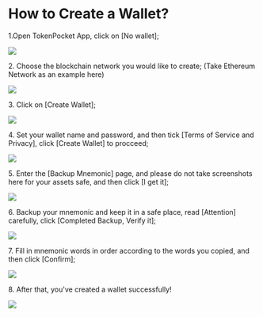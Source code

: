 # How to Create a Wallet?

1.Open TokenPocket App, click on \[No wallet];

![](<../.gitbook/assets/1 (18).png>)

2\. Choose the blockchain network you would like to create; (Take Ethereum Network as an example here)

![](<../.gitbook/assets/chuang-jian-2 (1).png>)

3\. Click on \[Create Wallet];

![](../.gitbook/assets/chuang-jian-3.jpg)

4\. Set your wallet name and password, and then tick \[Terms of Service and Privacy], click \[Create Wallet] to procceed;

![](../.gitbook/assets/chuang-jian-4.jpg)

5\. Enter the \[Backup Mnemonic] page, and please do not take screenshots here for your assets safe, and then click \[I get it];

![](../.gitbook/assets/chuang-jian-5.jpg)

6\. Backup your mnemonic and keep it in a safe place, read \[Attention] carefully, click \[Completed Backup, Verify it];

![](../.gitbook/assets/chuang-jian-6.jpg)

7\. Fill in mnemonic words in order according to the words you copied, and then click \[Confirm];

![](../.gitbook/assets/chuang-jian-7.jpg)

8\. After that, you've created a wallet successfully!

![](<../.gitbook/assets/2 (23).png>)


